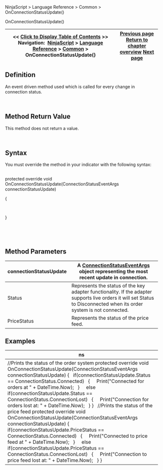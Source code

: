 ﻿


NinjaScript \> Language Reference \> Common \> OnConnectionStatusUpdate()






















OnConnectionStatusUpdate()







| \<\< [Click to Display Table of Contents](onconnectionstatusupdate.md) \>\> **Navigation:**     [NinjaScript](ninjascript.md) \> [Language Reference](language_reference_wip.md) \> [Common](common.md) \> OnConnectionStatusUpdate() | [Previous page](update.md) [Return to chapter overview](common.md) [Next page](connectionstatuseventargs.md) |
| --- | --- |











## Definition


An event driven method used which is called for every change in connection status.


 


## Method Return Value


This method does not return a value.


 


## Syntax
You must override the method in your indicator with the following syntax:


## 


protected override void OnConnectionStatusUpdate(ConnectionStatusEventArgs connectionStatusUpdate)  

{  

   

}


 


 


## Method Parameters




| connectionStatusUpdate | A [ConnectionStatusEventArgs](connectionstatuseventargs.md) object representing the most recent update in connection. |
| --- | --- |
| Status | Represents the status of the key adapter functionality. If the adapter supports live orders it will set Status to Disconnected when its order system is not connected. |
| PriceStatus | Represents the status of the price feed. |



## 


## 


## Examples




| ns |
| --- |
| //Prints the status of the order system protected override void OnConnectionStatusUpdate(ConnectionStatusEventArgs connectionStatusUpdate) {    if(connectionStatusUpdate.Status \=\= ConnectionStatus.Connected)    {      Print("Connected for orders at " \+ DateTime.Now);    }        else if(connectionStatusUpdate.Status \=\= ConnectionStatus.ConnectionLost)    {      Print("Connection for orders lost at: " \+ DateTime.Now);    } }   //Prints the status of the price feed protected override void OnConnectionStatusUpdate(ConnectionStatusEventArgs connectionStatusUpdate) {    if(connectionStatusUpdate.PriceStatus \=\= ConnectionStatus.Connected)    {      Print("Connected to price feed at " \+ DateTime.Now);    }        else if(connectionStatusUpdate.PriceStatus \=\= ConnectionStatus.ConnectionLost)    {      Print("Connection to price feed lost at: " \+ DateTime.Now);    } } |









